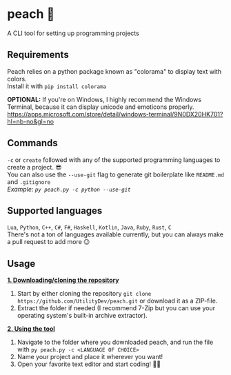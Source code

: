 # peach 🍑

A CLI tool for setting up programming projects

## Requirements
Peach relies on a python package known as "colorama" to display text with colors.\
Install it with `pip install colorama`

**OPTIONAL:** If you're on Windows, I highly recommend the Windows Terminal, because it can display unicode and emoticons properly.
https://apps.microsoft.com/store/detail/windows-terminal/9N0DX20HK701?hl=nb-no&gl=no

## Commands
`-c` or `create` followed with any of the supported programming languages to create a project. 😎\
You can also use the `--use-git` flag to generate git boilerplate like `README.md` and `.gitignore`\
*Example: `py peach.py -c python --use-git`*

## Supported languages
`Lua`, `Python`, `C++`, `C#`, `F#`, `Haskell`, `Kotlin`, `Java`, `Ruby`, `Rust`, `C`\
There's not a ton of languages available currently, but you can always make a pull request to add more 😉

## Usage

**<ins>1. Downloading/cloning the repository</ins>**
1. Start by either cloning the repository `git clone https://github.com/UtilityDev/peach.git` or download it as a ZIP-file.
2. Extract the folder if needed (I recommend 7-Zip but you can use your operating system's built-in archive extractor).

**<ins>2. Using the tool</ins>**
1. Navigate to the folder where you downloaded peach, and run the file with `py peach.py -c <LANGUAGE OF CHOICE>`
2. Name your project and place it wherever you want!
3. Open your favorite text editor and start coding! 👨‍💻
